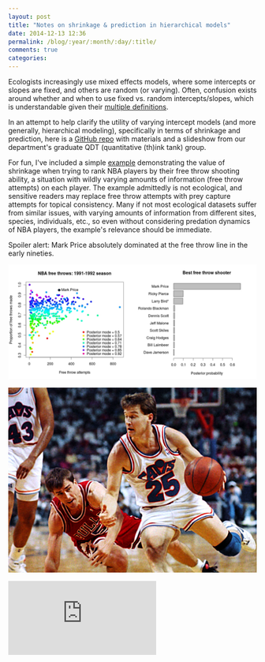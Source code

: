 ```yaml
---
layout: post
title: "Notes on shrinkage & prediction in hierarchical models"
date: 2014-12-13 12:36
permalink: /blog/:year/:month/:day/:title/
comments: true
categories:
---
```


Ecologists increasingly use mixed effects models, where some intercepts or slopes are fixed, and others are random (or varying). 
Often, confusion exists around whether and when to use fixed vs. random intercepts/slopes, which is understandable given their [multiple definitions](http://andrewgelman.com/2005/01/25/why_i_dont_use/). 

In an attempt to help clarify the utility of varying intercept models (and more generally, hierarchical modeling), specifically in terms of shrinkage and prediction, here is a [GitHub repo](https://github.com/mbjoseph/hierarchical_models) with materials and a slideshow from our department's graduate QDT (quantitative (th)ink tank) group.

For fun, I've included a simple [example](https://github.com/mbjoseph/hierarchical_models/blob/master/R_examples/nba_freethrows.R) demonstrating the value of shrinkage when trying to rank NBA players by their free throw shooting ability, a situation with wildly varying amounts of information (free throw attempts) on each player. 
The example admittedly is not ecological, and sensitive readers may replace free throw attempts with prey capture attempts for topical consistency.
Many if not most ecological datasets suffer from similar issues, with varying amounts of information from different sites, species, individuals, etc., so even without considering predation dynamics of NBA players, the example's relevance should be immediate. 

Spoiler alert: Mark Price absolutely dominated at the free throw line in the early nineties.

![](/images/freethrows.jpeg)

![](/images/markprice.jpg)

<div class="rpres" style="padding-bottom: 70%;"><iframe src="https://dl.dropboxusercontent.com/u/18637425/hm_slides/HM2.html"
frameborder="0" marginwidth="0" marginheight="0"></iframe></div>
